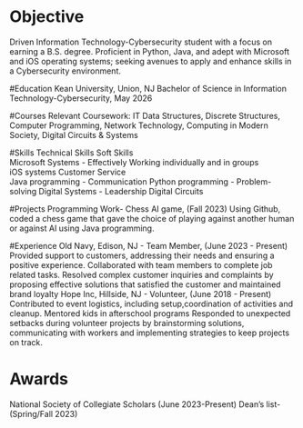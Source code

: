 # Objective
Driven Information Technology-Cybersecurity student with a focus on earning a B.S. degree. Proficient in Python, Java, and adept with Microsoft and iOS operating systems; seeking avenues to apply and enhance skills in a Cybersecurity environment. 

#Education
Kean University, Union, NJ 
Bachelor of Science in Information Technology-Cybersecurity, May 2026        

#Courses
Relevant Coursework:  IT Data Structures, Discrete Structures, Computer Programming, Network Technology, Computing in Modern Society, Digital Circuits & Systems 

#Skills
Technical Skills                                             Soft Skills                                                                                                         
Microsoft Systems                                                - Effectively Working individually and in  groups                                                                
iOS systems                                                         Customer Service                                     
Java programming                                                - Communication
Python programming                                            - Problem-solving
Digital Systems                                                     - Leadership 
Digital Circuits      

#Projects 
Programming Work- Chess AI game, (Fall 2023)
Using Github, coded a chess game that gave the choice of playing against another human or against AI using Java programming.                  

#Experience
Old Navy, Edison, NJ - Team Member, (June 2023 - Present)
Provided support to  customers, addressing their needs and ensuring a positive experience.
Collaborated with team members to complete job related  tasks. 
Resolved complex customer inquiries and complaints by proposing effective solutions that satisfied the customer and maintained brand loyalty
Hope Inc, Hillside, NJ - Volunteer,  (June 2018 - Present)
Contributed to event logistics, including setup,coordination of activities and cleanup.
Mentored kids in afterschool programs
Responded to unexpected setbacks during volunteer projects by brainstorming solutions, communicating with workers and implementing strategies to keep projects on track.
# Awards
 National Society of Collegiate Scholars (June 2023-Present)
 Dean’s list- (Spring/Fall 2023) 
